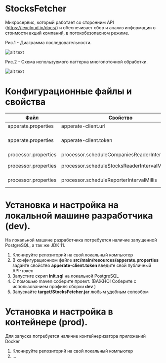 # StocksFetcher 

Микросервис, который работает со сторонним API (https://iexcloud.io/docs/) и обеспечивает сбор и анализ информации о стоимости акций компаний, в потокобезопасном режиме.



Рис.1 - Диаграмма последовательности.

![alt text](https://github.com/firsovroman/StocksFetcher/blob/master/.doc/diagrams/sequins-diagram.png)



Рис.2 - Схема используемого паттерна многопоточной обработки.

![alt text](https://github.com/firsovroman/StocksFetcher/blob/master/.doc/diagrams/multiThread_pattern.png)




# Конфигурационные файлы и свойства

| Файл | Свойство | Описание |
|------------|------------|------------|
| apperate.properties  | apperate-client.url  | целевой АПИ  |
| apperate.properties   | apperate-client.token   | Токен для подключения. Можно получить в ЛК после регистрации. (https://iexcloud.io/cloud-login?r=https%3A%2F%2Fiexcloud.io%2Fconsole%2Fhome#/)  |
| processor.properties  | processor.scheduleCompaniesReaderIntervalMillis  | Интервал для запуска джобы вычитывания компаний.   |
| processor.properties   | processor.scheduleStocksReaderIntervalMillis   | Интервал для запуска джобы получения информации по акциям компаний.  |
| processor.properties   | processor.scheduleReporterIntervalMillis   | Интервал для запуска джобы вывода полезной информации по стоимости акций компаний.  |


# Установка и настройка на локальной машине разработчика (dev).
На локальной машине разработчика потребуется наличие запущенной PostgreSQL, а так же JDK 11.

1. Клонируйте репозиторий на свой локальный компьютер
2. В конфигурационном файле <b>src/main/resources/apperate.properties</b> задайте свойство <b>apperate-client.token </b> введите свой публичный API-токен
3. Запустите скрип <b>init.sql</b> на локальной PostgreSQL
4. С помошью maven соберите проект. (ВАЖНО! Соберите с использованием профиля сборки <b>dev</b> )
5. Запускайте <b>target/StocksFetcher.jar</b> любым удобным сопсобом

# Установка и настройка в контейнере (prod).

Для запуска потребуется наличие контейнеризатора приложений Docker

1. Клонируйте репозиторий на свой локальный компьютер
2. ...
